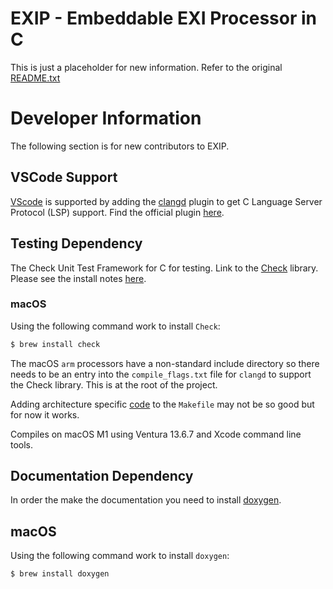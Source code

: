 # EXIP - Embeddable EXI Processor in C

This is just a placeholder for new information. Refer to the original
[README.txt](README.txt)

# Developer Information

The following section is for new contributors to EXIP.

## VSCode Support

[VScode](https://code.visualstudio.com/) is supported by adding the [clangd](https://clangd.llvm.org/) plugin to get C Language Server Protocol (LSP) support. Find the official plugin [here](https://marketplace.visualstudio.com/items?itemName=llvm-vs-code-extensions.vscode-clangd).


## Testing Dependency

The Check Unit Test Framework for C for testing. Link to the [Check](https://libcheck.github.io/check/) library. Please see the install notes [here](https://libcheck.github.io/check/web/install.html).

### macOS

Using the following command work to install `Check`:

```sh
$ brew install check
```

The macOS `arm` processors have a non-standard include directory so there needs to be an entry into the `compile_flags.txt` file for `clangd` to support the Check library. This is at the root of the project.

Adding architecture specific [code](https://stackoverflow.com/questions/714100/os-detecting-makefile) to the `Makefile` may not be so good but for now it works.

Compiles on macOS M1 using Ventura 13.6.7 and Xcode command line tools.

## Documentation Dependency

In order the make the documentation you need to install [doxygen](https://www.doxygen.nl/).

## macOS

Using the following command work to install `doxygen`:

```sh
$ brew install doxygen
```
